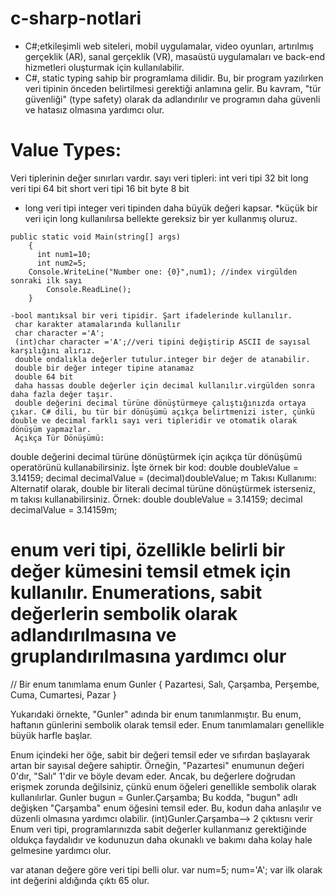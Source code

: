 # c-sharp-notlari

- C#;etkileşimli web siteleri, mobil uygulamalar, video oyunları, artırılmış gerçeklik (AR), sanal gerçeklik (VR), masaüstü uygulamaları ve back-end hizmetleri oluşturmak için kullanılabilir.
- C#, static typing sahip bir programlama dilidir. Bu, bir program yazılırken veri tipinin önceden belirtilmesi gerektiği anlamına gelir. Bu kavram, "tür güvenliği" (type safety) olarak da adlandırılır ve programın daha güvenli ve hatasız olmasına yardımcı olur.

<h1> Value Types: </h1>
Veri tiplerinin değer sınırları vardır.
sayı veri tipleri:
int veri tipi 32 bit
long veri tipi 64 bit
short veri tipi 16 bit
byte 8 bit

- long veri tipi integer veri tipinden daha büyük değeri kapsar. *küçük bir veri için long kullanılırsa bellekte gereksiz bir yer kullanmış oluruz.
```
public static void Main(string[] args)
    {
      int num1=10;
      int num2=5;
    Console.WriteLine("Number one: {0}",num1); //index virgülden sonraki ilk sayı
        Console.ReadLine();
    }
  ```
    -bool mantıksal bir veri tipidir. Şart ifadelerinde kullanılır.
     char karakter atamalarında kullanılır
     char character ='A'; 
     (int)char character ='A';//veri tipini değiştirip ASCII de sayısal karşılığını alırız.
     double ondalıkla değerler tutulur.integer bir değer de atanabilir.
     double bir değer integer tipine atanamaz
     double 64 bit
     daha hassas double değerler için decimal kullanılır.virgülden sonra daha fazla değer taşır.
     double değerini decimal türüne dönüştürmeye çalıştığınızda ortaya çıkar. C# dili, bu tür bir dönüşümü açıkça belirtmenizi ister, çünkü double ve decimal farklı sayı veri tipleridir ve otomatik olarak dönüşüm yapmazlar. 
     Açıkça Tür Dönüşümü:
double değerini decimal türüne dönüştürmek için açıkça tür dönüşümü operatörünü kullanabilirsiniz. İşte örnek bir kod:
double doubleValue = 3.14159;
decimal decimalValue = (decimal)doubleValue;
m Takısı Kullanımı:
Alternatif olarak, double bir literali decimal türüne dönüştürmek isterseniz, m takısı kullanabilirsiniz. Örnek:
double doubleValue = 3.14159;
decimal decimalValue = 3.14159m;
# enum  veri tipi, özellikle belirli bir değer kümesini temsil etmek için kullanılır. Enumerations, sabit değerlerin sembolik olarak adlandırılmasına ve gruplandırılmasına yardımcı olur
// Bir enum tanımlama
enum Gunler
{
    Pazartesi,
    Salı,
    Çarşamba,
    Perşembe,
    Cuma,
    Cumartesi,
    Pazar
}

Yukarıdaki örnekte, "Gunler" adında bir enum tanımlanmıştır. Bu enum, haftanın günlerini sembolik olarak temsil eder. Enum tanımlamaları genellikle büyük harfle başlar.

Enum içindeki her öğe, sabit bir değeri temsil eder ve sıfırdan başlayarak artan bir sayısal değere sahiptir. Örneğin, "Pazartesi" enumunun değeri 0'dır, "Salı" 1'dir ve böyle devam eder. Ancak, bu değerlere doğrudan erişmek zorunda değilsiniz, çünkü enum öğeleri genellikle sembolik olarak kullanılırlar.
Gunler bugun = Gunler.Çarşamba;
Bu kodda, "bugun" adlı değişken "Çarşamba" enum öğesini temsil eder. Bu, kodun daha anlaşılır ve düzenli olmasına yardımcı olabilir.
(int)Gunler.Çarşamba--> 2 çıktıısnı verir
Enum veri tipi, programlarınızda sabit değerler kullanmanız gerektiğinde oldukça faydalıdır ve kodunuzun daha okunaklı ve bakımı daha kolay hale gelmesine yardımcı olur.

var atanan değere göre veri tipi belli olur.
 var num=5;
 num='A'; var ilk olarak int değerini aldığında çıktı 65 olur.
